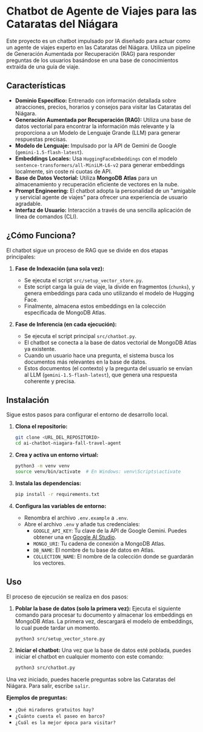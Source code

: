 # Chatbot de Agente de Viajes para las Cataratas del Niágara

Este proyecto es un chatbot impulsado por IA diseñado para actuar como un agente de viajes experto en las Cataratas del Niágara. Utiliza un pipeline de Generación Aumentada por Recuperación (RAG) para responder preguntas de los usuarios basándose en una base de conocimientos extraída de una guía de viaje.

## Características

- **Dominio Específico:** Entrenado con información detallada sobre atracciones, precios, horarios y consejos para visitar las Cataratas del Niágara.
- **Generación Aumentada por Recuperación (RAG):** Utiliza una base de datos vectorial para encontrar la información más relevante y la proporciona a un Modelo de Lenguaje Grande (LLM) para generar respuestas precisas.
- **Modelo de Lenguaje:** Impulsado por la API de Gemini de Google (`gemini-1.5-flash-latest`).
- **Embeddings Locales:** Usa `HuggingFaceEmbeddings` con el modelo `sentence-transformers/all-MiniLM-L6-v2` para generar embeddings localmente, sin coste ni cuotas de API.
- **Base de Datos Vectorial:** Utiliza **MongoDB Atlas** para un almacenamiento y recuperación eficiente de vectores en la nube.
- **Prompt Engineering:** El chatbot adopta la personalidad de un "amigable y servicial agente de viajes" para ofrecer una experiencia de usuario agradable.
- **Interfaz de Usuario:** Interacción a través de una sencilla aplicación de línea de comandos (CLI).

## ¿Cómo Funciona?

El chatbot sigue un proceso de RAG que se divide en dos etapas principales:

1.  **Fase de Indexación (una sola vez):**
    - Se ejecuta el script `src/setup_vector_store.py`.
    - Este script carga la guía de viaje, la divide en fragmentos (`chunks`), y genera embeddings para cada uno utilizando el modelo de Hugging Face.
    - Finalmente, almacena estos embeddings en la colección especificada de MongoDB Atlas.

2.  **Fase de Inferencia (en cada ejecución):**
    - Se ejecuta el script principal `src/chatbot.py`.
    - El chatbot se conecta a la base de datos vectorial de MongoDB Atlas ya existente.
    - Cuando un usuario hace una pregunta, el sistema busca los documentos más relevantes en la base de datos.
    - Estos documentos (el contexto) y la pregunta del usuario se envían al LLM (`gemini-1.5-flash-latest`), que genera una respuesta coherente y precisa.

## Instalación

Sigue estos pasos para configurar el entorno de desarrollo local.

1.  **Clona el repositorio:**
    ```bash
    git clone <URL_DEL_REPOSITORIO>
    cd ai-chatbot-niagara-fall-travel-agent
    ```

2.  **Crea y activa un entorno virtual:**
    ```bash
    python3 -m venv venv
    source venv/bin/activate  # En Windows: venv\Scripts\activate
    ```

3.  **Instala las dependencias:**
    ```bash
    pip install -r requirements.txt
    ```

4.  **Configura las variables de entorno:**
    - Renombra el archivo `.env.example` a `.env`.
    - Abre el archivo `.env` y añade tus credenciales:
      - `GOOGLE_API_KEY`: Tu clave de la API de Google Gemini. Puedes obtener una en [Google AI Studio](https://aistudio.google.com/app/apikey).
      - `MONGO_URI`: Tu cadena de conexión a MongoDB Atlas.
      - `DB_NAME`: El nombre de tu base de datos en Atlas.
      - `COLLECTION_NAME`: El nombre de la colección donde se guardarán los vectores.

## Uso

El proceso de ejecución se realiza en dos pasos:

1.  **Poblar la base de datos (solo la primera vez):**
    Ejecuta el siguiente comando para procesar tu documento y almacenar los embeddings en MongoDB Atlas. La primera vez, descargará el modelo de embeddings, lo cual puede tardar un momento.
    ```bash
    python3 src/setup_vector_store.py
    ```

2.  **Iniciar el chatbot:**
    Una vez que la base de datos esté poblada, puedes iniciar el chatbot en cualquier momento con este comando:
    ```bash
    python3 src/chatbot.py
    ```

Una vez iniciado, puedes hacerle preguntas sobre las Cataratas del Niágara. Para salir, escribe `salir`.

**Ejemplos de preguntas:**
- `¿Qué miradores gratuitos hay?`
- `¿Cuánto cuesta el paseo en barco?`
- `¿Cuál es la mejor época para visitar?`

